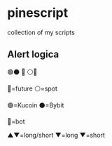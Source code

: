 # pinescript
collection of my scripts

## Alert logica
🟢⚫️ 🤖 ⚪️🔮

🔮=future
⚪️=spot

🟢=Kucoin
⚫️=Bybit


🤖=bot


▲▼=long/short
▼=long
▼=short